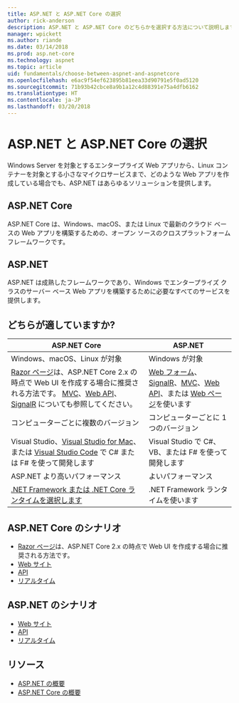 ```yaml
---
title: ASP.NET と ASP.NET Core の選択
author: rick-anderson
description: ASP.NET と ASP.NET Core のどちらかを選択する方法について説明します。
manager: wpickett
ms.author: riande
ms.date: 03/14/2018
ms.prod: asp.net-core
ms.technology: aspnet
ms.topic: article
uid: fundamentals/choose-between-aspnet-and-aspnetcore
ms.openlocfilehash: e6ac9f54ef623895b81eea33d90791e5f0ad5120
ms.sourcegitcommit: 71b93b42cbce8a9b1a12c4d88391e75a4dfb6162
ms.translationtype: HT
ms.contentlocale: ja-JP
ms.lasthandoff: 03/20/2018
---
```

# <a name="choose-between-aspnet-and-aspnet-core"></a>ASP.NET と ASP.NET Core の選択

Windows Server を対象とするエンタープライズ Web アプリから、Linux コンテナーを対象とする小さなマイクロサービスまで、どのような Web アプリを作成している場合でも、ASP.NET はあらゆるソリューションを提供します。

## <a name="aspnet-core"></a>ASP.NET Core

ASP.NET Core は、Windows、macOS、または Linux で最新のクラウド ベースの Web アプリを構築するための、オープン ソースのクロスプラットフォーム フレームワークです。

## <a name="aspnet"></a>ASP.NET

ASP.NET は成熟したフレームワークであり、Windows でエンタープライズ クラスのサーバー ベース Web アプリを構築するために必要なすべてのサービスを提供します。

## <a name="which-one-is-right-for-me"></a>どちらが適していますか?

| ASP.NET Core | ASP.NET |
|---|---|
|Windows、macOS、Linux が対象|Windows が対象|
|[Razor ページ](xref:mvc/razor-pages/index)は、ASP.NET Core 2.x の時点で Web UI を作成する場合に推奨される方法です。 [MVC](xref:mvc/overview)、[Web API](xref:tutorials/first-web-api)、[SignalR](xref:signalr/introduction) についても参照してください。|[Web フォーム](/aspnet/web-forms)、[SignalR](/aspnet/signalr)、[MVC](/aspnet/mvc)、[Web API](/aspnet/web-api/)、または [Web ページ](/aspnet/web-pages)を使います|
|コンピューターごとに複数のバージョン|コンピューターごとに 1 つのバージョン|
|Visual Studio、[Visual Studio for Mac](https://www.visualstudio.com/vs/visual-studio-mac/)、または [Visual Studio Code](https://code.visualstudio.com/) で C# または F# を使って開発します|Visual Studio で C#、VB、または F# を使って開発します|
|ASP.NET より高いパフォーマンス|よいパフォーマンス|
|[.NET Framework または .NET Core ランタイムを選択します](/dotnet/articles/standard/choosing-core-framework-server)|.NET Framework ランタイムを使います|

## <a name="aspnet-core-scenarios"></a>ASP.NET Core のシナリオ

<!-- update link to Razor Pages mvc movie series when done -->
* [Razor ページ](xref:mvc/razor-pages/index)は、ASP.NET Core 2.x の時点で Web UI を作成する場合に推奨される方法です。
* [Web サイト](xref:tutorials/first-mvc-app/index)
* [API](xref:tutorials/first-web-api)
* [リアルタイム](xref:signalr/index)

## <a name="aspnet-scenarios"></a>ASP.NET のシナリオ

* [Web サイト](/aspnet/mvc)
* [API](/aspnet/web-api)
* [リアルタイム](/aspnet/signalr)

## <a name="resources"></a>リソース

* [ASP.NET の概要](/aspnet/overview)
* [ASP.NET Core の概要](xref:index)
